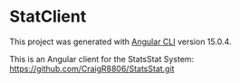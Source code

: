 # StatClient

This project was generated with [Angular CLI](https://github.com/angular/angular-cli) version 15.0.4.

This is an Angular client for the StatsStat System:
https://github.com/CraigR8806/StatsStat.git
